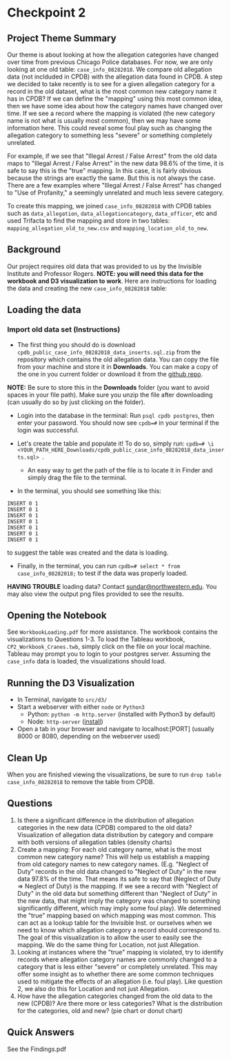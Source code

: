 # Checkpoint 2

## Project Theme Summary
Our theme is about looking at how the allegation categories have changed over time from previous Chicago Police databases. For now, we are only looking at one old table: `case_info_08282018`. We compare old allegation data (not inclduded in CPDB) with the allegation data found in CPDB. A step we decided to take recently is to see for a given allegation category for a record in the old dataset, what is the most common new category name it has in CPDB? If we can define the "mapping" using this most common idea, then we have some idea about how the category names have changed over time. If we see a record where the mapping is violated (the new category name is not what is usually most common), then we may have some information here. This could reveal some foul play such as changing the allegation category to something less "severe" or something completely unrelated. 

For example, if we see that "Illegal Arrest / False Arrest" from the old data maps to "Illegal Arrest / False Arrest" in the new data 98.6% of the time, it is safe to say this is the "true" mapping. In this case, it is fairly obvious because the strings are exactly the same. But this is not always the case. There are a few examples where "Illegal Arrest / False Arrest" has changed to "Use of Profanity," a seemingly unrelated and much less severe category. 

To create this mapping, we joined `case_info_08282018` with CPDB tables such as `data_allegation`, `data_allegationcategory`, `data_officer`, etc and used Trifacta to find the mapping and store in two tables: `mapping_allegation_old_to_new.csv` and `mapping_location_old_to_new`.

## Background
Our project requires old data that was provided to us by the Invisible Institute and Professor Rogers. **NOTE: you will need this data for the workbook and D3 visualization to work**. Here are instructions for loading the data and creating the new `case_info_08282018` table:

## Loading the data

### Import old data set (Instructions)
* The first thing you should do is download `cpdb_public_case_info_08282018_data_inserts.sql.zip` from the repository which contains the old allegation data. You can copy the file from your machine and store it in **Downloads**. You can make a copy of the one in you current folder or download it from the [github repo](https://github.com/grantgasser/spectacular-cranes-data-science-checkpoints/tree/master/checkpoint2).

**NOTE:** Be sure to store this in the **Downloads** folder (you want to avoid spaces in your file path). Make sure you   unzip the file after downloading (can usually do so by just clicking on the folder).

* Login into the database in the terminal:
Run `psql cpdb postgres`, then enter your password. You should now see `cpdb=#` in your terminal if the login was successful.

* Let's create the table and populate it! To do so, simply run:
`cpdb=# \i <YOUR_PATH_HERE_Downloads/cpdb_public_case_info_08282018_data_inserts.sql> `.
  - An easy way to get the path of the file is to locate it in Finder and simply drag the file to the terminal.

* In the terminal, you should see something like this:
```
INSERT 0 1
INSERT 0 1
INSERT 0 1
INSERT 0 1
INSERT 0 1
INSERT 0 1
INSERT 0 1
```
to suggest the table was created and the data is loading.

* Finally, in the terminal, you can run `cpdb=# select * from case_info_08282018;` to test if the data was properly loaded.

**HAVING TROUBLE** loading data? Contact sundar@northwestern.edu. You may also view the output png files provided to see the results.


## Opening the Notebook
See `WorkbookLoading.pdf` for more assistance. The workbook contains the visualizations to Questions 1-3. To load the Tableau workbook, `CP2_Workbook_Cranes.twb`, simply click on the file on your local machine. Tableau may prompt you to login to your postgres server. Assuming the `case_info` data is loaded, the visualizations should load.

## Running the D3 Visualization
- In Terminal, navigate to `src/d3/`
- Start a webserver with either `node` or `Python3`
  - Python: `python -m http.server` (installed with Python3 by default)
  - Node: `http-server` ([install](https://www.npmjs.com/package/http-server))
- Open a tab in your browser and navigate to localhost:[PORT] (usually 8000 or 8080, depending on the webserver used)

## Clean Up
When you are finished viewing the visualizations, be sure to run `drop table case_info_08282018` to remove the table from CPDB.

## Questions
1. Is there a significant difference in the distribution of allegation categories in the new data (CPDB) compared to the old data? Visualization of allegation data distribution by category and compare with both versions of allegation tables (density charts)
2. Create a mapping: For each old category name, what is the most common new category name? This will help us establish a mapping from old category names to new category names. (E.g. "Neglect of Duty" records in the old data changed to "Neglect of Duty" in the new data 97.8% of the time. That means its safe to say that (Neglect of Duty => Neglect of Duty) is the mapping. If we see a record with "Neglect of Duty" in the old data but something different than "Neglect of Duty" in the new data, that might imply the category was changed to something significantly different, which may imply some foul play). We determined the "true" mapping based on which mapping was most common. This can act as a lookup table for the Invisible Inst. or ourselves when we need to know which allegation category a record should correspond to. The goal of this visualization is to allow the user to easily see the mapping. We do the same thing for Location, not just Allegation.
3. Looking at instances where the "true" mapping is violated, try to identify records where allegation category names are commonly changed to a category that is less either "severe" or completely unrelated. This may offer some insight as to whether there are some common techniques used to mitigate the effects of an allegation (i.e. foul play). Like question 2, we also do this for Location and not just Allegation. 
4. How have the allegation categories changed from the old data to the new (CPDB)? Are there more or less categories? What is the distribution for the categories, old and new? (pie chart or donut chart)


## Quick Answers
See the Findings.pdf
